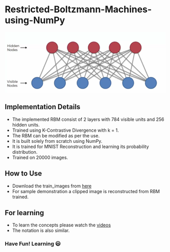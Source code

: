 # Restricted-Boltzmann-Machines-using-NumPy
![Model Image](rbm.png)
## Implementation Details
* The implemented RBM consist of 2 layers with 784 visible units and 256 hidden units.
* Trained using K-Contrastive Divergence with k = 1.
* The RBM can be modified as per the use.
* It is built solely from scratch using NumPy.
* It is trained for MNIST Reconstruction and learning its probability distribution.
* Trained on 20000 images.

## How to Use
* Download the train_images from [here](https://raw.githubusercontent.com/sebastianlapuschkin/lrp_toolbox/master/data/MNIST/train_images.npy)
* For sample demonstration a clipped image is reconstructed from RBM trained.

## For learning
* To learn the concepts please watch the [videos](https://www.youtube.com/watch?v=lXrFX3vjtjQ&list=PL3pGy4HtqwD2kwldm81pszxZDJANK3uGV&index=135)
* The notation is also similar.



### Have Fun! Learning :smiley:
